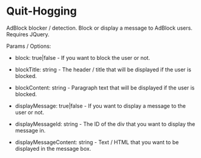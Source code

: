 Quit-Hogging
============

AdBlock blocker / detection. Block or display a message to AdBlock users. Requires JQuery.

Params / Options:

- block: true|false - If you want to block the user or not.

- blockTitle: string - The header / title that will be displayed if the user is blocked.

- blockContent: string - Paragraph text that will be displayed if the user is blocked.

- displayMessage: true|false - If you want to display a message to the user or not.

- displayMessageId: string - The ID of the div that you want to display the message in.

- displayMessageContent: string - Text / HTML that you want to be displayed in the message box.
